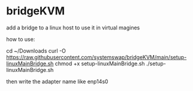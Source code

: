 # bridgeKVM
add a bridge to a linux host to use it in virtual magines


how to use:

cd ~/Downloads
curl -O https://raw.githubusercontent.com/systemswap/bridgeKVM/main/setup-linuxMainBridge.sh
chmod +x setup-linuxMainBridge.sh
./setup-linuxMainBridge.sh


then write the adapter name like enp14s0
